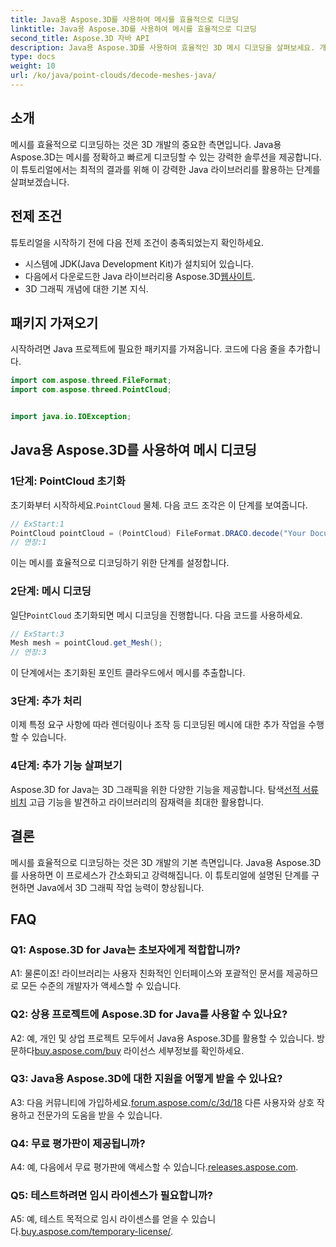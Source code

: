 ```yaml
---
title: Java용 Aspose.3D를 사용하여 메시를 효율적으로 디코딩
linktitle: Java용 Aspose.3D를 사용하여 메시를 효율적으로 디코딩
second_title: Aspose.3D 자바 API
description: Java용 Aspose.3D를 사용하여 효율적인 3D 메시 디코딩을 살펴보세요. 개발자를 위한 단계별 튜토리얼입니다.
type: docs
weight: 10
url: /ko/java/point-clouds/decode-meshes-java/
---
```

## 소개

메시를 효율적으로 디코딩하는 것은 3D 개발의 중요한 측면입니다. Java용 Aspose.3D는 메시를 정확하고 빠르게 디코딩할 수 있는 강력한 솔루션을 제공합니다. 이 튜토리얼에서는 최적의 결과를 위해 이 강력한 Java 라이브러리를 활용하는 단계를 살펴보겠습니다.

## 전제 조건

튜토리얼을 시작하기 전에 다음 전제 조건이 충족되었는지 확인하세요.

- 시스템에 JDK(Java Development Kit)가 설치되어 있습니다.
-  다음에서 다운로드한 Java 라이브러리용 Aspose.3D[웹사이트](https://releases.aspose.com/3d/java/).
- 3D 그래픽 개념에 대한 기본 지식.

## 패키지 가져오기

시작하려면 Java 프로젝트에 필요한 패키지를 가져옵니다. 코드에 다음 줄을 추가합니다.

```java
import com.aspose.threed.FileFormat;
import com.aspose.threed.PointCloud;


import java.io.IOException;
```

## Java용 Aspose.3D를 사용하여 메시 디코딩

### 1단계: PointCloud 초기화

 초기화부터 시작하세요.`PointCloud` 물체. 다음 코드 조각은 이 단계를 보여줍니다.

```java
// ExStart:1
PointCloud pointCloud = (PointCloud) FileFormat.DRACO.decode("Your Document Directory" + "point_cloud_no_qp.drc");
// 연장:1
```

이는 메시를 효율적으로 디코딩하기 위한 단계를 설정합니다.

### 2단계: 메시 디코딩

 일단`PointCloud` 초기화되면 메시 디코딩을 진행합니다. 다음 코드를 사용하세요.

```java
// ExStart:3
Mesh mesh = pointCloud.get_Mesh();
// 연장:3
```

이 단계에서는 초기화된 포인트 클라우드에서 메시를 추출합니다.

### 3단계: 추가 처리

이제 특정 요구 사항에 따라 렌더링이나 조작 등 디코딩된 메시에 대한 추가 작업을 수행할 수 있습니다.

### 4단계: 추가 기능 살펴보기

 Aspose.3D for Java는 3D 그래픽을 위한 다양한 기능을 제공합니다. 탐색[선적 서류 비치](https://reference.aspose.com/3d/java/) 고급 기능을 발견하고 라이브러리의 잠재력을 최대한 활용합니다.

## 결론

메시를 효율적으로 디코딩하는 것은 3D 개발의 기본 측면입니다. Java용 Aspose.3D를 사용하면 이 프로세스가 간소화되고 강력해집니다. 이 튜토리얼에 설명된 단계를 구현하면 Java에서 3D 그래픽 작업 능력이 향상됩니다.

## FAQ

### Q1: Aspose.3D for Java는 초보자에게 적합합니까?

A1: 물론이죠! 라이브러리는 사용자 친화적인 인터페이스와 포괄적인 문서를 제공하므로 모든 수준의 개발자가 액세스할 수 있습니다.

### Q2: 상용 프로젝트에 Aspose.3D for Java를 사용할 수 있나요?

 A2: 예, 개인 및 상업 프로젝트 모두에서 Java용 Aspose.3D를 활용할 수 있습니다. 방문하다[buy.aspose.com/buy](https://purchase.aspose.com/buy) 라이선스 세부정보를 확인하세요.

### Q3: Java용 Aspose.3D에 대한 지원을 어떻게 받을 수 있나요?

A3: 다음 커뮤니티에 가입하세요.[forum.aspose.com/c/3d/18](https://forum.aspose.com/c/3d/18) 다른 사용자와 상호 작용하고 전문가의 도움을 받을 수 있습니다.

### Q4: 무료 평가판이 제공됩니까?

 A4: 예, 다음에서 무료 평가판에 액세스할 수 있습니다.[releases.aspose.com](https://releases.aspose.com/).

### Q5: 테스트하려면 임시 라이센스가 필요합니까?

 A5: 예, 테스트 목적으로 임시 라이센스를 얻을 수 있습니다.[buy.aspose.com/temporary-license/](https://purchase.aspose.com/temporary-license/).
